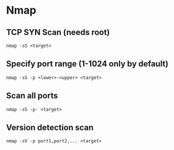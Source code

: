 # Nmap
## TCP SYN Scan (needs root)
```
nmap -sS <target>
```

## Specify port range (1-1024 only by default)
```
nmap -sS -p <lower>-<upper> <target>
```

## Scan all ports
```
nmap -sS -p- <target>
```

## Version detection scan
```
nmap -sV -p port1,port2,... <target>
```
